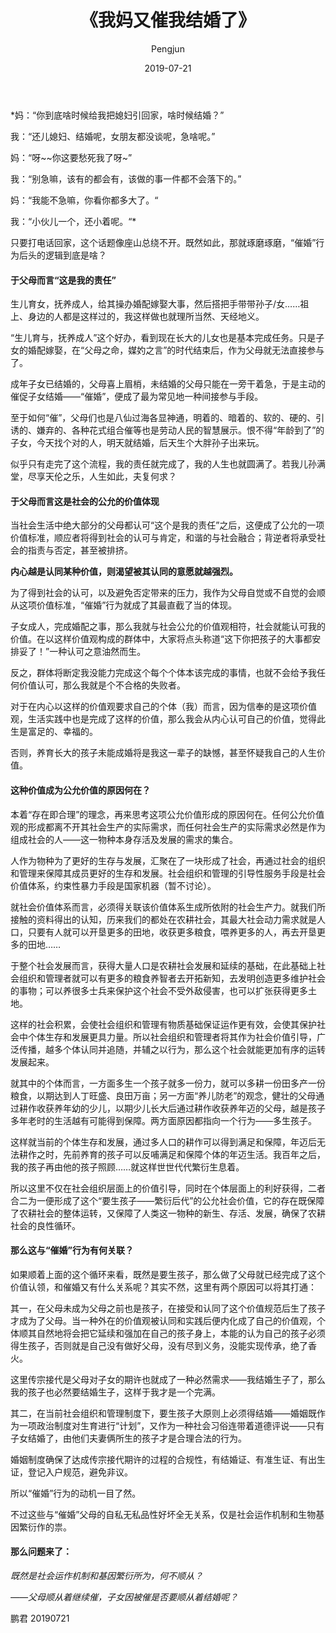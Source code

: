 ﻿---
layout: post
title: '《我妈又催我结婚了》'
date: 2019-07-21
author: Pengjun
tags: 思想
---

*妈：“你到底啥时候给我把媳妇引回家，啥时候结婚？”

我：“还儿媳妇、结婚呢，女朋友都没谈呢，急啥呢。”

妈：“呀~~你这要愁死我了呀~”

我：“别急嘛，该有的都会有，该做的事一件都不会落下的。”

妈：“我能不急嘛，你看你都多大了。“

我：“小伙儿一个，还小着呢。“*

只要打电话回家，这个话题像座山总绕不开。既然如此，那就琢磨琢磨，“催婚”行为后头的逻辑到底是啥？

#### 于父母而言“这是我的责任”

生儿育女，抚养成人，给其操办婚配嫁娶大事，然后搭把手带带孙子/女……祖上、身边的人都是这样过的，我这样做也就理所当然、天经地义。

“生儿育与，抚养成人”这个好办，看到现在长大的儿女也是基本完成任务。只是子女的婚配嫁娶，在“父母之命，媒妁之言”的时代结束后，作为父母就无法直接参与了。

成年子女已结婚的，父母喜上眉梢，未结婚的父母只能在一旁干着急，于是主动的催促子女结婚——“催婚”，便成了最为常见地一种间接参与手段。

至于如何“催”，父母们也是八仙过海各显神通，明着的、暗着的、软的、硬的、引诱的、嫌弃的、各种花式组合催等也是劳动人民的智慧展示。恨不得“年龄到了”的子女，今天找个对的人，明天就结婚，后天生个大胖孙子出来玩。

似乎只有走完了这个流程，我的责任就完成了，我的人生也就圆满了。若我儿孙满堂，尽享天伦之乐，人生如此，夫复何求？

#### 于父母而言这是社会的公允的价值体现

当社会生活中绝大部分的父母都认可“这个是我的责任”之后，这便成了公允的一项价值标准，顺应者将得到社会的认可与肯定，和谐的与社会融合；背逆者将承受社会的指责与否定，甚至被排挤。

**内心越是认同某种价值，则渴望被其认同的意愿就越强烈。**

为了得到社会的认可，以及避免否定带来的压力，我作为父母自觉或不自觉的会顺从这项价值标准，“催婚”行为就成了其最直截了当的体现。

子女成人，完成婚配之事，那么我就与社会公允的价值观相符，社会就能认可我的价值。在以这样价值观构成的群体中，大家将点头称道“这下你把孩子的大事都安排妥了！”一种认可之意油然而生。

反之，群体将断定我没能力完成这个每个个体本该完成的事情，也就不会给予我任何价值认可，那么我就是个不合格的失败者。 

对于在内心以这样的价值观要求自己的个体（我）而言，因为信奉的是这项价值观，生活实践中也是完成了这样的价值，那么我会从内心认可自己的价值，觉得此生是富足的、幸福的。

否则，养育长大的孩子未能成婚将是我这一辈子的缺憾，甚至怀疑我自己的人生价值。

#### 这种价值成为公允价值的原因何在？

本着“存在即合理”的理念，再来思考这项公允价值形成的原因何在。任何公允价值观的形成都离不开其社会生产的实际需求，而任何社会生产的实际需求必然是作为组成社会的人——这一物种本身存活及发展的需求的集合。

人作为物种为了更好的生存与发展，汇聚在了一块形成了社会，再通过社会的组织和管理来保障其成员更好的生存和发展。社会组织和管理的引导性服务手段是社会价值体系，约束性暴力手段是国家机器（暂不讨论）。

就社会价值体系而言，必须得关联该价值体系生成所依附的社会生产力。就我们所接触的资料得出的认知，历来我们的都处在农耕社会，其最大社会动力需求就是人口，只要有人就可以开垦更多的田地，收获更多粮食，喂养更多的人，再去开垦更多的田地……

于整个社会发展而言，获得大量人口是农耕社会发展和延续的基础，在此基础上社会组织和管理者就可以有更多的粮食养智者去开拓新知，去发明创造更多维护社会的事物；可以养很多士兵来保护这个社会不受外敌侵害，也可以扩张获得更多土地。

这样的社会积累，会使社会组织和管理有物质基础保证运作更有效，会使其保护社会中个体生存和发展更具力量。所以社会组织和管理者将其作为社会价值引导，广泛传播，越多个体认同并追随，并辅之以行为，那么这个社会就能更加有序的运转发展起来。

就其中的个体而言，一方面多生一个孩子就多一份力，就可以多耕一份田多产一份粮食，以期达到人丁旺盛、良田万亩；另一方面“养儿防老”的观念，健壮的父母通过耕作收获养年幼的少儿，以期少儿长大后通过耕作收获养年迈的父母，越是孩子多年老时的生活越有可能得到保障。两方面原因都指向一个行为——多生孩子。

这样就当前的个体生存和发展，通过多人口的耕作可以得到满足和保障，年迈后无法耕作之时，先前养育的孩子可以反哺满足和保障个体的年迈生活。我百年之后，我的孩子再由他的孩子照顾……就这样世世代代繁衍生息着。

所以这里不仅在社会组织层面上的价值引导，同时在个体层面上的利好获得，二者合二为一便形成了这个“要生孩子——繁衍后代”的公允社会价值，它的存在既保障了农耕社会的整体运转，又保障了人类这一物种的新生、存活、发展，确保了农耕社会的良性循环。

#### 那么这与“催婚”行为有何关联？

如果顺着上面的这个循环来看，既然是要生孩子，那么做了父母就已经完成了这个价值认领，和催婚又有什么关系呢？其实不然，这里有两个原因可以将其打通：

其一，在父母未成为父母之前也是孩子，在接受和认同了这个价值规范后生了孩子才成为了父母。当一种外在的价值观被认同和实践后便内化成了自己的价值观，个体顺其自然地将会把它延续和强加在自己的孩子身上，本能的认为自己的孩子必须得生孩子，否则就是自己没有做好父母，没有尽到义务，没能实现传承，绝了香火。

这里传宗接代是父母对子女的期许也就成了一种必然需求——我结婚生子了，那么我的孩子也必然要结婚生子，这样于我才是一个完满。

其二，在当前社会组织和管理制度下，要生孩子大原则上必须得结婚——婚姻既作为一项政治制度对生育进行“计划”，又作为一种社会习俗连带着道德评说——只有子女结婚了，由他们夫妻俩所生的孩子才是合理合法的行为。

婚姻制度确保了达成传宗接代期许的过程的合规性，有结婚证、有准生证、有出生证，登记入户规范，避免非议。

所以“催婚”行为的动机一目了然。

不过这些与“催婚”父母的自私无私品性好坏全无关系，仅是社会运作机制和生物基因繁衍作的祟。


#### 那么问题来了：

*既然是社会运作机制和基因繁衍所为，何不顺从？*

*——父母顺从着继续催，子女因被催是否要顺从着结婚呢？*


鹏君
20190721